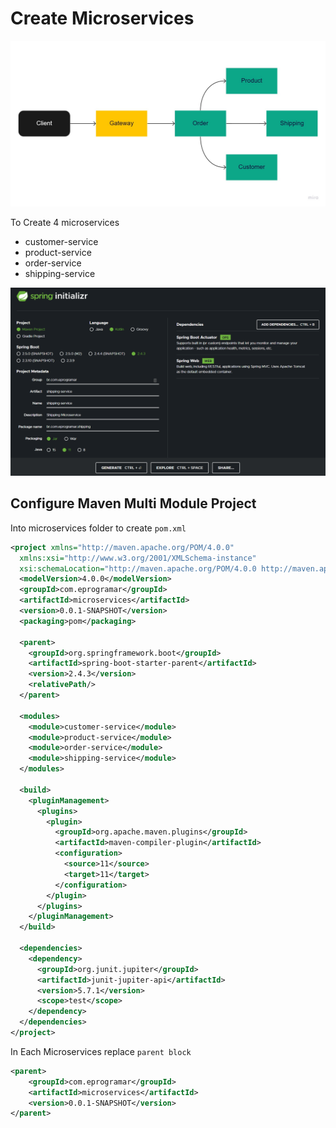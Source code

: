 # Create Microservices

![Microservices Flow](../assets/microservices-simple-flow.jpg)

To Create 4 microservices

- customer-service
- product-service
- order-service
- shipping-service

![Spring Initialzr](../assets/spring-initializr-create-microservices.png)

## Configure Maven Multi Module Project

Into microservices folder to create `pom.xml`

```xml
<project xmlns="http://maven.apache.org/POM/4.0.0"
  xmlns:xsi="http://www.w3.org/2001/XMLSchema-instance"
  xsi:schemaLocation="http://maven.apache.org/POM/4.0.0 http://maven.apache.org/xsd/maven-4.0.0.xsd">
  <modelVersion>4.0.0</modelVersion>
  <groupId>com.eprogramar</groupId>
  <artifactId>microservices</artifactId>
  <version>0.0.1-SNAPSHOT</version>
  <packaging>pom</packaging>

  <parent>
    <groupId>org.springframework.boot</groupId>
    <artifactId>spring-boot-starter-parent</artifactId>
    <version>2.4.3</version>
    <relativePath/>
  </parent>

  <modules>
    <module>customer-service</module>
    <module>product-service</module>
    <module>order-service</module>
    <module>shipping-service</module>
  </modules>

  <build>
    <pluginManagement>
      <plugins>
        <plugin>
          <groupId>org.apache.maven.plugins</groupId>
          <artifactId>maven-compiler-plugin</artifactId>
          <configuration>
            <source>11</source>
            <target>11</target>
          </configuration>
        </plugin>
      </plugins>
    </pluginManagement>
  </build>

  <dependencies>
    <dependency>
      <groupId>org.junit.jupiter</groupId>
      <artifactId>junit-jupiter-api</artifactId>
      <version>5.7.1</version>
      <scope>test</scope>
    </dependency>
  </dependencies>
</project>
```

In Each Microservices replace `parent block`

```xml
<parent>
    <groupId>com.eprogramar</groupId>
    <artifactId>microservices</artifactId>	
    <version>0.0.1-SNAPSHOT</version>
</parent>
```